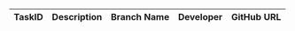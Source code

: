 | TaskID | Description      | Branch Name     | Developer    | GitHub URL         |
|--------|------------------|-----------------|--------------|--------------------|
